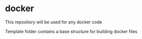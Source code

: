 # docker

This repository will be used for any docker code

Template folder contains a base structure for building docker files